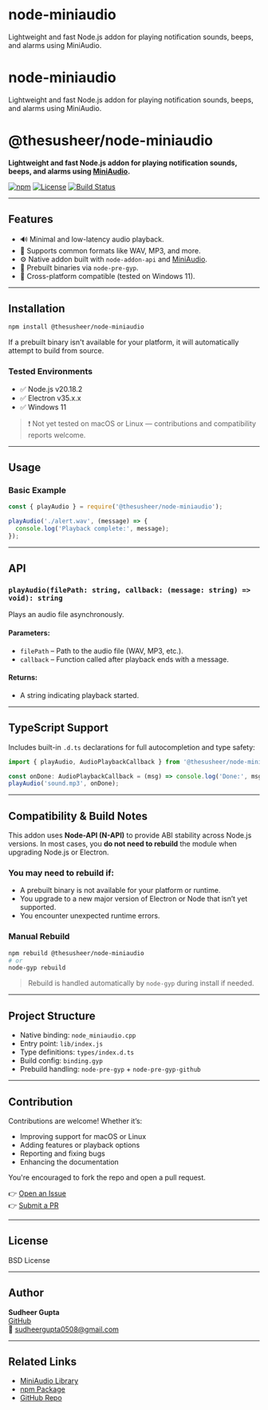 # node-miniaudio
Lightweight and fast Node.js addon for playing notification sounds, beeps, and alarms using MiniAudio.
# node-miniaudio
Lightweight and fast Node.js addon for playing notification sounds, beeps, and alarms using MiniAudio.
# @thesusheer/node-miniaudio

**Lightweight and fast Node.js addon for playing notification sounds, beeps, and alarms using [MiniAudio](https://miniaud.io).**

[![npm](https://img.shields.io/npm/v/@thesusheer/node-miniaudio.svg)](https://www.npmjs.com/package/@thesusheer/node-miniaudio)
[![License](https://img.shields.io/badge/license-BSD-blue.svg)](#license)
[![Build Status](https://img.shields.io/github/actions/workflow/status/Susheer/node-miniaudio/build.yml?branch=main)](https://github.com/Susheer/node-miniaudio/actions)

---

## Features

- 🔊 Minimal and low-latency audio playback.
- 🎵 Supports common formats like WAV, MP3, and more.
- ⚙️ Native addon built with `node-addon-api` and [MiniAudio](https://miniaud.io).
- 🚀 Prebuilt binaries via `node-pre-gyp`.
- 🧱 Cross-platform compatible (tested on Windows 11).

---

## Installation

```bash
npm install @thesusheer/node-miniaudio
```

If a prebuilt binary isn't available for your platform, it will automatically attempt to build from source.

### Tested Environments

- ✅ Node.js v20.18.2
- ✅ Electron v35.x.x
- ✅ Windows 11

> ❗ Not yet tested on macOS or Linux — contributions and compatibility reports welcome.

---

## Usage

### Basic Example

```js
const { playAudio } = require('@thesusheer/node-miniaudio');

playAudio('./alert.wav', (message) => {
  console.log('Playback complete:', message);
});
```

---

## API

### `playAudio(filePath: string, callback: (message: string) => void): string`

Plays an audio file asynchronously.

#### Parameters:

- `filePath` – Path to the audio file (WAV, MP3, etc.).
- `callback` – Function called after playback ends with a message.

#### Returns:

- A string indicating playback started.

---

## TypeScript Support

Includes built-in `.d.ts` declarations for full autocompletion and type safety:

```ts
import { playAudio, AudioPlaybackCallback } from '@thesusheer/node-miniaudio';

const onDone: AudioPlaybackCallback = (msg) => console.log('Done:', msg);
playAudio('sound.mp3', onDone);
```

---

## Compatibility & Build Notes

This addon uses **Node-API (N-API)** to provide ABI stability across Node.js versions. In most cases, you **do not need to rebuild** the module when upgrading Node.js or Electron.

### You may need to rebuild if:

- A prebuilt binary is not available for your platform or runtime.
- You upgrade to a new major version of Electron or Node that isn’t yet supported.
- You encounter unexpected runtime errors.

### Manual Rebuild

```bash
npm rebuild @thesusheer/node-miniaudio
# or
node-gyp rebuild
```

> Rebuild is handled automatically by `node-gyp` during install if needed.

---

## Project Structure

- Native binding: `node_miniaudio.cpp`
- Entry point: `lib/index.js`
- Type definitions: `types/index.d.ts`
- Build config: `binding.gyp`
- Prebuild handling: `node-pre-gyp` + `node-pre-gyp-github`

---

## Contribution

Contributions are welcome! Whether it’s:

- Improving support for macOS or Linux
- Adding features or playback options
- Reporting and fixing bugs
- Enhancing the documentation

You're encouraged to fork the repo and open a pull request.

👉 [Open an Issue](https://github.com/Susheer/node-miniaudio/issues)  
👉 [Submit a PR](https://github.com/Susheer/node-miniaudio/pulls)

---

## License

BSD License

---

## Author

**Sudheer Gupta**  
[GitHub](https://github.com/Susheer)  
📧 sudheergupta0508@gmail.com

---

## Related Links

- [MiniAudio Library](https://miniaud.io)
- [npm Package](https://www.npmjs.com/package/@thesusheer/node-miniaudio)
- [GitHub Repo](https://github.com/Susheer/node-miniaudio)
